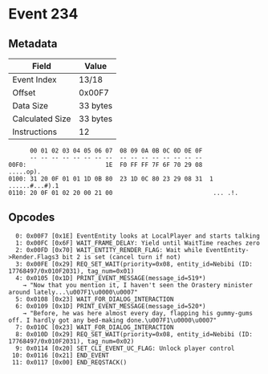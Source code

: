 # Event 234

## Metadata

| Field           | Value    |
|-----------------|----------|
| Event Index     | 13/18    |
| Offset          | 0x00F7   |
| Data Size       | 33 bytes |
| Calculated Size | 33 bytes |
| Instructions    | 12       |

```
      00 01 02 03 04 05 06 07  08 09 0A 0B 0C 0D 0E 0F
      -- -- -- -- -- -- -- --  -- -- -- -- -- -- -- --
00F0:                      1E  F0 FF FF 7F 6F 70 29 08         .....op).
0100: 31 20 0F 01 01 1D 0B 80  23 1D 0C 80 23 29 08 31  1 ......#...#).1
0110: 20 0F 01 02 20 00 21 00                            ... .!.        
```

## Opcodes

```
  0: 0x00F7 [0x1E] EventEntity looks at LocalPlayer and starts talking
  1: 0x00FC [0x6F] WAIT_FRAME_DELAY: Yield until WaitTime reaches zero
  2: 0x00FD [0x70] WAIT_ENTITY_RENDER_FLAG: Wait while EventEntity->Render.Flags3 bit 2 is set (cancel turn if not)
  3: 0x00FE [0x29] REQ_SET_WAIT(priority=0x08, entity_id=Nebibi (ID: 17768497/0x010F2031), tag_num=0x01)
  4: 0x0105 [0x1D] PRINT_EVENT_MESSAGE(message_id=519*)
    → "Now that you mention it, I haven't seen the Orastery minister around lately...\u007F1\u0000\u0007"
  5: 0x0108 [0x23] WAIT_FOR_DIALOG_INTERACTION
  6: 0x0109 [0x1D] PRINT_EVENT_MESSAGE(message_id=520*)
    → "Before, he was here almost every day, flapping his gummy-gums off. I hardly got any bed-making done.\u007F1\u0000\u0007"
  7: 0x010C [0x23] WAIT_FOR_DIALOG_INTERACTION
  8: 0x010D [0x29] REQ_SET_WAIT(priority=0x08, entity_id=Nebibi (ID: 17768497/0x010F2031), tag_num=0x02)
  9: 0x0114 [0x20] SET_CLI_EVENT_UC_FLAG: Unlock player control
 10: 0x0116 [0x21] END_EVENT
 11: 0x0117 [0x00] END_REQSTACK()
```
